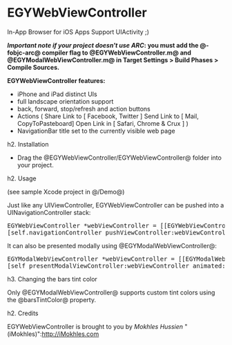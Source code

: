EGYWebViewController
====================

In-App Browser for iOS Apps Support UIActivity ;)

__*Important note if your project doesn't use ARC*: you must add the @-fobjc-arc@ compiler flag to @EGYWebViewController.m@ and @EGYModalWebViewController.m@ in Target Settings > Build Phases > Compile Sources.__

**EGYWebViewController features:**

* iPhone and iPad distinct UIs
* full landscape orientation support
* back, forward, stop/refresh and action buttons 
* Actions ( Share Link to [ Facebook, Twitter ] Send Link to [ Mail, CopyToPasteboard] Open Link in [ Safari, Chrome & Crux ] )
* NavigationBar title set to the currently visible web page

h2. Installation

* Drag the @EGYWebViewController/EGYWebViewController@ folder into your project. 

h2. Usage

(see sample Xcode project in @/Demo@)

Just like any UIViewController, EGYWebViewController can be pushed into a UINavigationController stack:

<pre>
EGYWebViewController *webViewController = [[EGYWebViewController alloc] initWithAddress:@"http://yahoo.com"];
[self.navigationController pushViewController:webViewController animated:YES];
</pre>

It can also be presented modally using @EGYModalWebViewController@:

<pre>
EGYModalWebViewController *webViewController = [[EGYModalWebViewController alloc] initWithAddress:@"http://yahoo.com"];
[self presentModalViewController:webViewController animated:YES];
</pre>

h3. Changing the bars tint color

Only @EGYModalWebViewController@ supports custom tint colors using the @barsTintColor@ property.

h2. Credits

EGYWebViewController is brought to you by *Mokhles Hussien* "(iMokhles)":http://iMokhles.com
